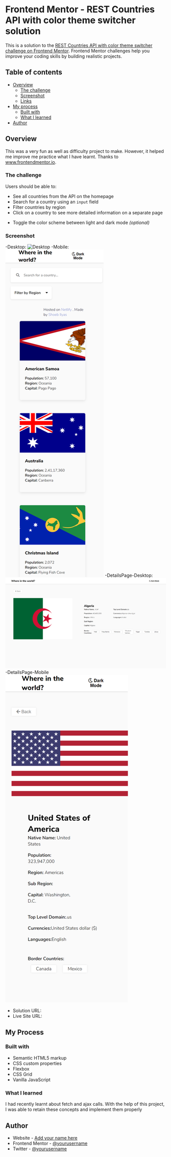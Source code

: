 # Frontend Mentor - REST Countries API with color theme switcher solution

This is a solution to the [REST Countries API with color theme switcher challenge on Frontend Mentor](https://www.frontendmentor.io/challenges/rest-countries-api-with-color-theme-switcher-5cacc469fec04111f7b848ca). Frontend Mentor challenges help you improve your coding skills by building realistic projects.

## Table of contents

- [Overview](#overview)
  - [The challenge](#the-challenge)
  - [Screenshot](#screenshot)
  - [Links](#links)
- [My process](#my-process)
  - [Built with](#built-with)
  - [What I learned](#what-i-learned)
- [Author](#author)

## Overview

This was a very fun as well as difficulty project to make. However, it helped me improve me practice what I have learnt. Thanks to www.frontendmentor.io.

### The challenge

Users should be able to:

- See all countries from the API on the homepage
- Search for a country using an `input` field
- Filter countries by region
- Click on a country to see more detailed information on a separate page
<!-- - Click through to the border countries on the detail page -->
- Toggle the color scheme between light and dark mode _(optional)_

### Screenshot

-Desktop: ![Desktop](./desltop_SS.png)
-Mobile: ![Desktop](./mobile_SS.png)
-DetailsPage-Desktop: ![Desktop](./details_SS.png)
-DetailsPage-Mobile![Mobile](./details_mobile_SS.png)

- Solution URL: []()
- Live Site URL: [](https://shoebilyas-restcountries.netlify.app/)

## My Process

### Built with

- Semantic HTML5 markup
- CSS custom properties
- Flexbox
- CSS Grid
- Vanilla JavaScript

### What I learned

I had recently learnt about fetch and ajax calls. With the help of this project, I was able to retain these concepts and implement them properly

## Author

- Website - [Add your name here](https://www.linkedin.com/in/shoeb-ilyas-6754aa1b6/)
- Frontend Mentor - [@yourusername](https://www.frontendmentor.io/profile/shoebilyas123)
- Twitter - [@yourusername](https://www.twitter.com/shoebilyas3)
